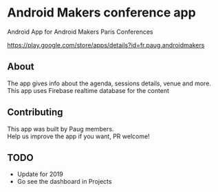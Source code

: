 <h1>Android Makers conference app</h1>

Android App for Android Makers Paris Conferences

https://play.google.com/store/apps/details?id=fr.paug.androidmakers

<h2>About</h2>

The app gives info about the agenda, sessions details, venue and more.<br>
This app uses Firebase realtime database for the content

<h2>Contributing</h2>

This app was built by Paug members.<br>
Help us improve the app if you want, PR welcome!

<h2>TODO</h2>

- Update for 2019
- Go see the dashboard in Projects
